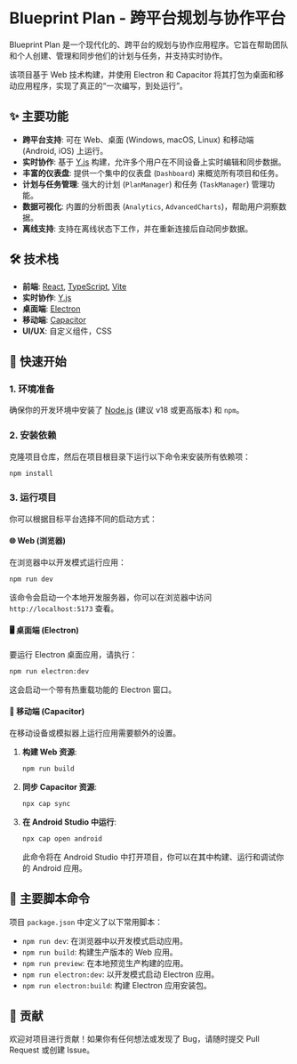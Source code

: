 # Blueprint Plan - 跨平台规划与协作平台

Blueprint Plan 是一个现代化的、跨平台的规划与协作应用程序。它旨在帮助团队和个人创建、管理和同步他们的计划与任务，并支持实时协作。

该项目基于 Web 技术构建，并使用 Electron 和 Capacitor 将其打包为桌面和移动应用程序，实现了真正的“一次编写，到处运行”。

## ✨ 主要功能

*   **跨平台支持**: 可在 Web、桌面 (Windows, macOS, Linux) 和移动端 (Android, iOS) 上运行。
*   **实时协作**: 基于 [Y.js](https://yjs.dev/) 构建，允许多个用户在不同设备上实时编辑和同步数据。
*   **丰富的仪表盘**: 提供一个集中的仪表盘 (`Dashboard`) 来概览所有项目和任务。
*   **计划与任务管理**: 强大的计划 (`PlanManager`) 和任务 (`TaskManager`) 管理功能。
*   **数据可视化**: 内置的分析图表 (`Analytics`, `AdvancedCharts`)，帮助用户洞察数据。
*   **离线支持**: 支持在离线状态下工作，并在重新连接后自动同步数据。

## 🛠️ 技术栈

*   **前端**: [React](https://react.dev/), [TypeScript](https://www.typescriptlang.org/), [Vite](https://vitejs.dev/)
*   **实时协作**: [Y.js](https://yjs.dev/)
*   **桌面端**: [Electron](https://www.electronjs.org/)
*   **移动端**: [Capacitor](https://capacitorjs.com/)
*   **UI/UX**: 自定义组件，CSS

## 🚀 快速开始

### 1. 环境准备

确保你的开发环境中安装了 [Node.js](https://nodejs.org/) (建议 v18 或更高版本) 和 `npm`。

### 2. 安装依赖

克隆项目仓库，然后在项目根目录下运行以下命令来安装所有依赖项：

```bash
npm install
```

### 3. 运行项目

你可以根据目标平台选择不同的启动方式：

#### 🌐 Web (浏览器)

在浏览器中以开发模式运行应用：

```bash
npm run dev
```

该命令会启动一个本地开发服务器，你可以在浏览器中访问 `http://localhost:5173` 查看。

#### 🖥️ 桌面端 (Electron)

要运行 Electron 桌面应用，请执行：

```bash
npm run electron:dev
```

这会启动一个带有热重载功能的 Electron 窗口。

#### 📱 移动端 (Capacitor)

在移动设备或模拟器上运行应用需要额外的设置。

1.  **构建 Web 资源**:
    ```bash
    npm run build
    ```

2.  **同步 Capacitor 资源**:
    ```bash
    npx cap sync
    ```

3.  **在 Android Studio 中运行**:
    ```bash
    npx cap open android
    ```
    此命令将在 Android Studio 中打开项目，你可以在其中构建、运行和调试你的 Android 应用。

## 📜 主要脚本命令

项目 `package.json` 中定义了以下常用脚本：

*   `npm run dev`: 在浏览器中以开发模式启动应用。
*   `npm run build`: 构建生产版本的 Web 应用。
*   `npm run preview`: 在本地预览生产构建的应用。
*   `npm run electron:dev`: 以开发模式启动 Electron 应用。
*   `npm run electron:build`: 构建 Electron 应用安装包。

## 🤝 贡献

欢迎对项目进行贡献！如果你有任何想法或发现了 Bug，请随时提交 Pull Request 或创建 Issue。